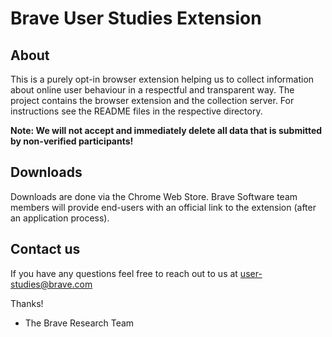 # Brave User Studies Extension

## About
This is a purely opt-in browser extension helping us to collect information about online user behaviour in a respectful and transparent way. The project contains the browser extension and the collection server. For instructions see the README files in the respective directory.


**Note: We will not accept and immediately delete all data that is submitted by non-verified participants!**

## Downloads
Downloads are done via the Chrome Web Store. Brave Software team members will provide end-users with an official link to the extension (after an application process).

## Contact us
If you have any questions feel free to reach out to us at user-studies@brave.com

Thanks!
- The Brave Research Team
